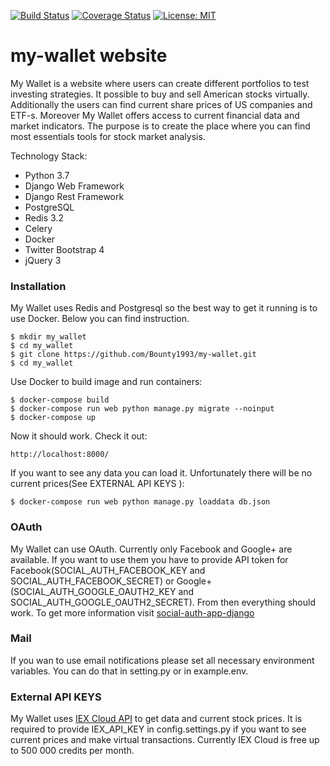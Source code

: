 [![Build Status](https://travis-ci.org/Bounty1993/my-wallet.svg?branch=master)](https://travis-ci.org/Bounty1993/my-wallet)
[![Coverage Status](https://coveralls.io/repos/github/Bounty1993/my-wallet/badge.svg?branch=master)](https://coveralls.io/github/Bounty1993/my-wallet?branch=master)
[![License: MIT](https://img.shields.io/badge/License-MIT-blue.svg)](https://opensource.org/licenses/MIT)

# my-wallet website

My Wallet is a website where users can create different portfolios to test investing strategies. It possible to buy and sell American stocks virtually. Additionally the users can find current share prices of US companies and ETF-s. Moreover My Wallet offers access to current financial data and market indicators.
The purpose is to create the place where you can find most essentials tools for stock market analysis.

Technology Stack:

* Python 3.7
* Django Web Framework
* Django Rest Framework
* PostgreSQL
* Redis 3.2
* Celery
* Docker
* Twitter Bootstrap 4
* jQuery 3

### Installation

My Wallet uses Redis and Postgresql so the best way to get it running is to use Docker. Below you can find instruction.

```
$ mkdir my_wallet
$ cd my_wallet
$ git clone https://github.com/Bounty1993/my-wallet.git
$ cd my_wallet
```
Use Docker to build image and run containers:

```
$ docker-compose build
$ docker-compose run web python manage.py migrate --noinput
$ docker-compose up
```

Now it should work. Check it out:

```
http://localhost:8000/
```

If you want to see any data you can load it. Unfortunately there will be no current prices(See EXTERNAL API KEYS ):
```
$ docker-compose run web python manage.py loaddata db.json
```

### OAuth 
My Wallet can use OAuth. Currently only Facebook and Google+ are available. If you want to use them you have to provide API token for Facebook(SOCIAL_AUTH_FACEBOOK_KEY and SOCIAL_AUTH_FACEBOOK_SECRET) or Google+ (SOCIAL_AUTH_GOOGLE_OAUTH2_KEY and SOCIAL_AUTH_GOOGLE_OAUTH2_SECRET). From then everything should work. To get more information visit [social-auth-app-django](https://python-social-auth-docs.readthedocs.io/en/latest/configuration/django.html)

### Mail
If you wan to use email notifications please set all necessary environment variables. You can do that in setting.py or in example.env.

### External API KEYS

My Wallet uses [IEX Cloud API](https://iexcloud.io/) to get data and current stock prices. It is required to provide IEX_API_KEY in config.settings.py if you want to see current prices and make virtual transactions. Currently IEX Cloud is free up to 500 000 credits per month.



